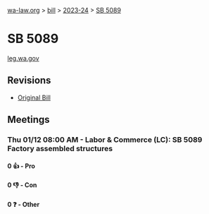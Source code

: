 [wa-law.org](/) > [bill](/bill/) > [2023-24](/bill/2023-24/) > [SB 5089](/bill/2023-24/sb/5089/)

# SB 5089
[leg.wa.gov](https://app.leg.wa.gov/billsummary?BillNumber=5089&Year=2023&Initiative=false)

## Revisions
* [Original Bill](1/)

## Meetings
### Thu 01/12 08:00 AM - Labor & Commerce (LC): SB 5089 Factory assembled structures
#### 0 👍 - Pro

#### 0 👎 - Con

#### 0 ❓ - Other
